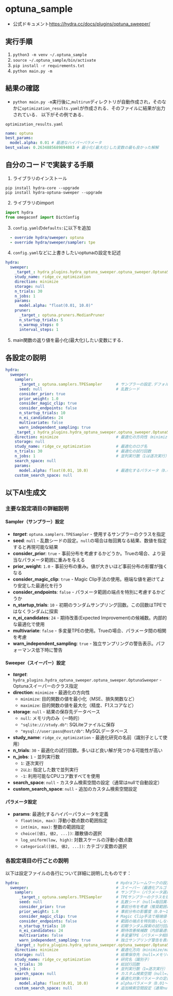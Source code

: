 # optuna_sample

- 公式ドキュメント<https://hydra.cc/docs/plugins/optuna_sweeper/>

## 実行手順

1. `python3 -m venv ~/.optuna_sample`
2. `source ~/.optuna_sample/bin/activate`
3. `pip install -r requirements.txt`
4. `python main.py -m`

## 結果の確認

- `python main.py -m`実行後に,`multirun`ディレクトリが自動作成され，そのなかに`optimization_results.yaml`が作成される．そのファイルに結果が出力されている．
以下がその例である．

`optimization_results.yaml`

```yaml
name: optuna
best_params:
  model.alpha: 0.01 # 最適なハイパーパラメータ
best_value: 0.2634885689894083 # 最小化(最大化)した変数の最も良かった解解

```

## 自分のコードで実装する手順

1. ライブラリのインストール

```
pip install hydra-core --upgrade
pip install hydra-optuna-sweeper --upgrade
```

2. ライブラリのimport

```python
import hydra
from omegaconf import DictConfig
```

3. `config.yaml`の`defaults:`に以下を追加

```yaml
  - override hydra/sweeper: optuna
  - override hydra/sweeper/sampler: tpe
```

4. `config.yaml`などに上書きしたいoptunaの設定を記述

```yaml
hydra:
  sweeper:
    _target_: hydra_plugins.hydra_optuna_sweeper.optuna_sweeper.OptunaSweeper
    study_name: ridge_cv_optimization
    direction: minimize
    storage: null
    n_trials: 30
    n_jobs: 1
    params:
      model.alpha: "float(0.01, 10.0)"
    pruner:
      _target_: optuna.pruners.MedianPruner
      n_startup_trials: 5
      n_warmup_steps: 0
      interval_steps: 1
```

5. main関数の返り値を最小化(最大化)したい変数にする．

## 各設定の説明

```yaml
hydra:
  sweeper:
    sampler:
      _target_: optuna.samplers.TPESampler      # サンプラーの設定.デフォルトはTPE (Tree-structured Parzen Estimator)
      seed: null                                # 乱数シード
      consider_prior: true
      prior_weight: 1.0
      consider_magic_clip: true
      consider_endpoints: false
      n_startup_trials: 10
      n_ei_candidates: 24
      multivariate: false
      warn_independent_sampling: true
    _target_: hydra_plugins.hydra_optuna_sweeper.optuna_sweeper.OptunaSweeper  # Optunaスイーパーの指定
    direction: minimize                         # 最適化の方向性（minimize: 最小化, maximize: 最大化）
    storage: null
    study_name: ridge_cv_optimization           # 最適化のログ名
    n_trials: 30                                # 最適化の試行回数
    n_jobs: 1                                   # 並列実行数（1は逐次実行）
    search_space: null
    params:
      model.alpha: float(0.01, 10.0)            # 最適化するパラメータ（0.01〜10.0の範囲でalpha値を探索）
    custom_search_space: null
```

## 以下AI生成文

### 主要な設定項目の詳細説明

#### Sampler（サンプラー）設定

- **_target_**: `optuna.samplers.TPESampler` - 使用するサンプラーのクラスを指定
- **seed**: `null` - 乱数シードの設定。`null`の場合は毎回異なる結果、数値を指定すると再現可能な結果
- **consider_prior**: `true` - 事前分布を考慮するかどうか。Trueの場合、より妥当なパラメータ範囲に重みを与える
- **prior_weight**: `1.0` - 事前分布の重み。値が大きいほど事前分布の影響が強くなる
- **consider_magic_clip**: `true` - Magic Clip手法の使用。極端な値を避けてより安定した最適化を行う
- **consider_endpoints**: `false` - パラメータ範囲の端点を特別に考慮するかどうか
- **n_startup_trials**: `10` - 初期のランダムサンプリング回数。この回数はTPEではなくランダムに探索
- **n_ei_candidates**: `24` - 期待改善(Expected Improvement)の候補数。内部的な最適化で使用
- **multivariate**: `false` - 多変量TPEの使用。Trueの場合、パラメータ間の相関を考慮
- **warn_independent_sampling**: `true` - 独立サンプリングの警告表示。パフォーマンス低下時に警告

#### Sweeper（スイーパー）設定

- **_target_**: `hydra_plugins.hydra_optuna_sweeper.optuna_sweeper.OptunaSweeper` - Optunaスイーパーのクラス指定
- **direction**: `minimize` - 最適化の方向性
  - `minimize`: 目的関数の値を最小化（MSE、損失関数など）
  - `maximize`: 目的関数の値を最大化（精度、F1スコアなど）
- **storage**: `null` - 結果の保存先データベース
  - `null`: メモリ内のみ（一時的）
  - `"sqlite:///study.db"`: SQLiteファイルに保存
  - `"mysql://user:pass@host/db"`: MySQLデータベース
- **study_name**: `ridge_cv_optimization` - 最適化研究の名前（識別子として使用）
- **n_trials**: `30` - 最適化の試行回数。多いほど良い解が見つかる可能性が高い
- **n_jobs**: `1` - 並列実行数
  - `1`: 逐次実行
  - `2以上`: 指定した数で並列実行
  - `-1`: 利用可能なCPUコア数すべてを使用
- **search_space**: `null` - カスタム検索空間の設定（通常はnullで自動設定）
- **custom_search_space**: `null` - 追加のカスタム検索空間設定

#### パラメータ設定

- **params**: 最適化するハイパーパラメータを定義
  - `float(min, max)`: 浮動小数点数の範囲指定
  - `int(min, max)`: 整数の範囲指定
  - `choice([値1, 値2, ...])`: 離散値の選択
  - `log_uniform(low, high)`: 対数スケールの浮動小数点数
  - `categorical([値1, 値2, ...])`: カテゴリ変数の選択

### 各設定項目の行ごとの説明

以下は設定ファイルの各行について詳細に説明したものです：

```yaml
hydra:                                          # Hydraフレームワークの設定開始
  sweeper:                                      # スイーパー（最適化アルゴリズム）の設定
    sampler:                                    # サンプラー（パラメータ選択手法）の設定開始
      _target_: optuna.samplers.TPESampler      # TPEサンプラーのクラスを指定
      seed: null                                # 乱数シード（null=毎回異なる結果）
      consider_prior: true                      # 事前分布を考慮（推奨範囲に重み付け）
      prior_weight: 1.0                         # 事前分布の影響度（0.0〜1.0）
      consider_magic_clip: true                 # Magic Clip手法で極端値を抑制
      consider_endpoints: false                 # 範囲の端点を特別扱いしない
      n_startup_trials: 10                      # 初期ランダム探索の試行回数
      n_ei_candidates: 24                       # 期待改善候補数（内部最適化用）
      multivariate: false                       # 多変量TPE（パラメータ相関考慮）を無効
      warn_independent_sampling: true           # 独立サンプリング警告を表示
    _target_: hydra_plugins.hydra_optuna_sweeper.optuna_sweeper.OptunaSweeper  # Optunaスイーパークラス
    direction: minimize                         # 最適化方向（minimize/maximize）
    storage: null                               # 結果保存先（null=メモリのみ）
    study_name: ridge_cv_optimization           # 研究名（識別子）
    n_trials: 30                                # 総試行回数
    n_jobs: 1                                   # 並列実行数（1=逐次実行）
    search_space: null                          # カスタム検索空間（null=自動設定）
    params:                                     # 最適化対象パラメータの定義開始
      model.alpha: float(0.01, 10.0)            # alphaパラメータ（0.01〜10.0の範囲）
    custom_search_space: null                   # 追加検索空間設定（通常null）
```
